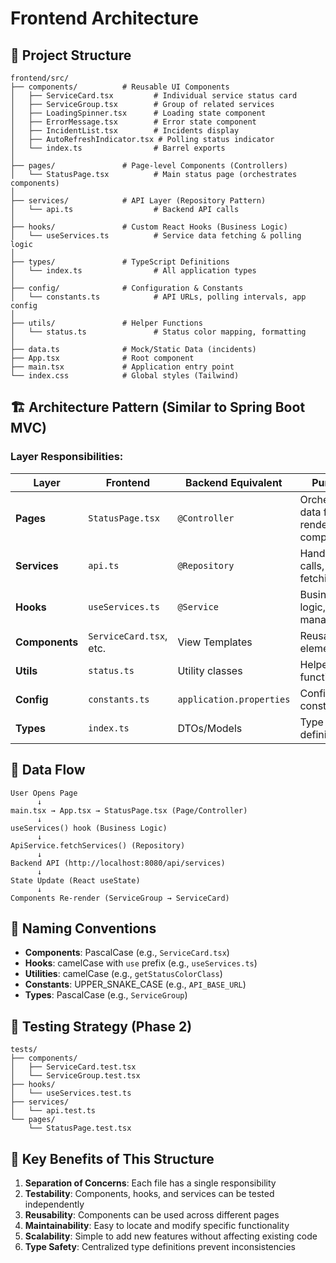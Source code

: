 # Frontend Architecture

## 📁 Project Structure

```
frontend/src/
├── components/          # Reusable UI Components
│   ├── ServiceCard.tsx         # Individual service status card
│   ├── ServiceGroup.tsx        # Group of related services
│   ├── LoadingSpinner.tsx      # Loading state component
│   ├── ErrorMessage.tsx        # Error state component
│   ├── IncidentList.tsx        # Incidents display
│   ├── AutoRefreshIndicator.tsx # Polling status indicator
│   └── index.ts                # Barrel exports
│
├── pages/               # Page-level Components (Controllers)
│   └── StatusPage.tsx          # Main status page (orchestrates components)
│
├── services/            # API Layer (Repository Pattern)
│   └── api.ts                  # Backend API calls
│
├── hooks/               # Custom React Hooks (Business Logic)
│   └── useServices.ts          # Service data fetching & polling logic
│
├── types/               # TypeScript Definitions
│   └── index.ts                # All application types
│
├── config/              # Configuration & Constants
│   └── constants.ts            # API URLs, polling intervals, app config
│
├── utils/               # Helper Functions
│   └── status.ts               # Status color mapping, formatting
│
├── data.ts              # Mock/Static Data (incidents)
├── App.tsx              # Root component
├── main.tsx             # Application entry point
└── index.css            # Global styles (Tailwind)
```

## 🏗️ Architecture Pattern (Similar to Spring Boot MVC)

### Layer Responsibilities:

| Layer | Frontend | Backend Equivalent | Purpose |
|-------|----------|-------------------|---------|
| **Pages** | `StatusPage.tsx` | `@Controller` | Orchestrates data flow, renders components |
| **Services** | `api.ts` | `@Repository` | Handles API calls, data fetching |
| **Hooks** | `useServices.ts` | `@Service` | Business logic, state management |
| **Components** | `ServiceCard.tsx`, etc. | View Templates | Reusable UI elements |
| **Utils** | `status.ts` | Utility classes | Helper functions |
| **Config** | `constants.ts` | `application.properties` | Configuration constants |
| **Types** | `index.ts` | DTOs/Models | Type definitions |

## 🔄 Data Flow

```
User Opens Page
      ↓
main.tsx → App.tsx → StatusPage.tsx (Page/Controller)
      ↓
useServices() hook (Business Logic)
      ↓
ApiService.fetchServices() (Repository)
      ↓
Backend API (http://localhost:8080/api/services)
      ↓
State Update (React useState)
      ↓
Components Re-render (ServiceGroup → ServiceCard)
```

## 📝 Naming Conventions

- **Components**: PascalCase (e.g., `ServiceCard.tsx`)
- **Hooks**: camelCase with `use` prefix (e.g., `useServices.ts`)
- **Utilities**: camelCase (e.g., `getStatusColorClass`)
- **Constants**: UPPER_SNAKE_CASE (e.g., `API_BASE_URL`)
- **Types**: PascalCase (e.g., `ServiceGroup`)

## 🧪 Testing Strategy (Phase 2)

```
tests/
├── components/
│   ├── ServiceCard.test.tsx
│   └── ServiceGroup.test.tsx
├── hooks/
│   └── useServices.test.ts
├── services/
│   └── api.test.ts
└── pages/
    └── StatusPage.test.tsx
```

## 🚀 Key Benefits of This Structure

1. **Separation of Concerns**: Each file has a single responsibility
2. **Testability**: Components, hooks, and services can be tested independently
3. **Reusability**: Components can be used across different pages
4. **Maintainability**: Easy to locate and modify specific functionality
5. **Scalability**: Simple to add new features without affecting existing code
6. **Type Safety**: Centralized type definitions prevent inconsistencies

